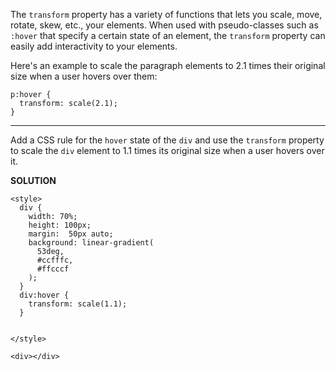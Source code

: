 The `transform` property has a variety of functions that lets you scale, move, rotate, skew, etc., your elements.
When used with pseudo-classes such as `:hover` that specify a certain state of an element, 
the `transform` property can easily add interactivity to your elements.

Here's an example to scale the paragraph elements to 2.1 times their original size when a user hovers over them:
```
p:hover {
  transform: scale(2.1);
}
```
---
Add a CSS rule for the `hover` state of the `div` and use the `transform` property to scale the `div` element to 1.1 times its original size when a user hovers over it.

**SOLUTION**

```
<style>
  div { 
    width: 70%;
    height: 100px;
    margin:  50px auto;
    background: linear-gradient(
      53deg,
      #ccfffc,
      #ffcccf
    );
  }
  div:hover {
    transform: scale(1.1);
  }
  
  
</style>

<div></div>
```
